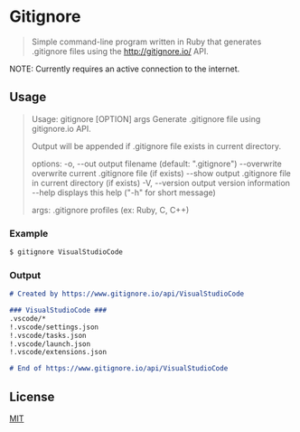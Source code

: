 # Gitignore
> Simple command-line program written in Ruby that generates .gitignore files using the http://gitignore.io/ API.

NOTE: Currently requires an active connection to the internet.

## Usage
> Usage: gitignore [OPTION] args
> Generate .gitignore file using gitignore.io API.
>
> Output will be appended if .gitignore file exists in current directory.
>
> options:
>	-o, --out	output filename (default: \".gitignore\")
>	    --overwrite	overwrite current .gitignore file (if exists)
>		--show	output .gitignore file in current directory (if exists)
>	-V, --version	output version information
>	    --help	displays this help (\"-h\" for short message)
>
>	args:
>		.gitignore profiles (ex: Ruby, C, C++)

### Example
```sh
$ gitignore VisualStudioCode
```

### Output
```md
# Created by https://www.gitignore.io/api/VisualStudioCode

### VisualStudioCode ###
.vscode/*
!.vscode/settings.json
!.vscode/tasks.json
!.vscode/launch.json
!.vscode/extensions.json

# End of https://www.gitignore.io/api/VisualStudioCode
```

## License
[MIT](./LICENSE)
